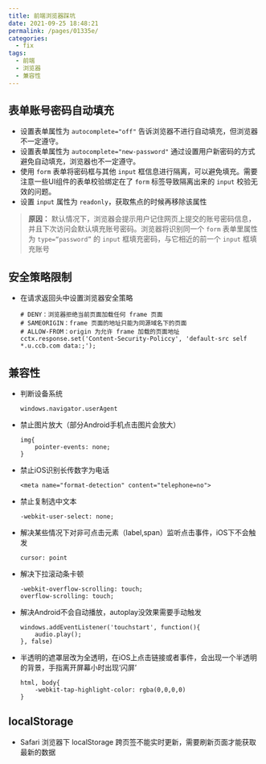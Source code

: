 ```yaml
---
title: 前端浏览器踩坑
date: 2021-09-25 18:48:21
permalink: /pages/01335e/
categories:
  - fix
tags:
  - 前端
  - 浏览器
  - 兼容性
---
```


## 表单账号密码自动填充
- 设置表单属性为 `autocomplete="off"` 告诉浏览器不进行自动填充，但浏览器不一定遵守。
- 设置表单属性为 `autocomplete="new-password"` 通过设置用户新密码的方式避免自动填充，浏览器也不一定遵守。
- 使用 `form` 表单将密码框与其他 `input` 框信息进行隔离，可以避免填充。需要注意一些UI组件的表单校验绑定在了 `form` 标签导致隔离出来的 `input` 校验无效的问题。
- 设置 `input` 属性为 `readonly`，获取焦点的时候再移除该属性

> **原因：** 默认情况下，浏览器会提示用户记住网页上提交的账号密码信息，并且下次访问会默认填充账号密码。浏览器将识别同一个 `form` 表单里属性为 `type=“password”` 的 `input` 框填充密码，与它相近的前一个 `input` 框填充账号

## 安全策略限制
- 在请求返回头中设置浏览器安全策略
    ```
    # DENY：浏览器拒绝当前页面加载任何 frame 页面
    # SAMEORIGIN：frame 页面的地址只能为同源域名下的页面
    # ALLOW-FROM：origin 为允许 frame 加载的页面地址
    cctx.response.set('Content-Security-Policcy', 'default-src self *.u.ccb.com data:;');
    ```

## 兼容性
- 判断设备系统
    ```
    windows.navigator.userAgent
    ```
- 禁止图片放大（部分Android手机点击图片会放大）
    ```
    img{
        pointer-events: none;
    }
    ```
- 禁止iOS识别长传数字为电话
    ```
    <meta name="format-detection" content="telephone=no">
    ```
- 禁止复制选中文本
    ```
    -webkit-user-select: none;
    ```
- 解决某些情况下对非可点击元素（label,span）监听点击事件，iOS下不会触发
    ```
    cursor: point
    ```
- 解决下拉滚动条卡顿
    ```
    -webkit-overflow-scrolling: touch;
    overflow-scrolling: touch;
    ```
- 解决Android不会自动播放，autoplay没效果需要手动触发
    ```
    windows.addEventListener('touchstart', function(){
        audio.play();
    }, false)
    ```
- 半透明的遮罩层改为全透明，在iOS上点击链接或者事件，会出现一个半透明的背景，手指离开屏幕小时出现‘闪屏’
    ```
    html, body{
        -webkit-tap-highlight-color: rgba(0,0,0,0)
    }
    ```

## localStorage
- Safari 浏览器下 localStorage 跨页签不能实时更新，需要刷新页面才能获取最新的数据